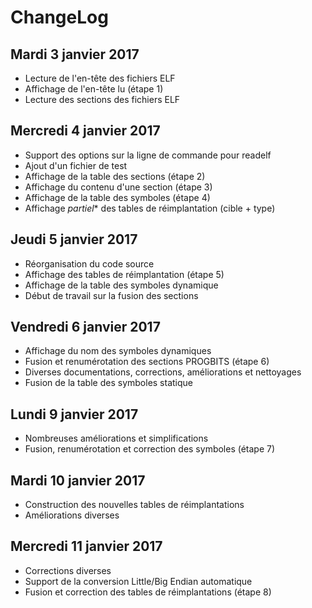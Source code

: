 # ChangeLog

## Mardi 3 janvier 2017
* Lecture de l'en-tête des fichiers ELF
* Affichage de l'en-tête lu (étape 1)
* Lecture des sections des fichiers ELF

## Mercredi 4 janvier 2017
* Support des options sur la ligne de commande pour readelf
* Ajout d'un fichier de test
* Affichage de la table des sections (étape 2)
* Affichage du contenu d'une section (étape 3)
* Affichage de la table des symboles (étape 4)
* Affichage *partiel** des tables de réimplantation (cible + type)

## Jeudi 5 janvier 2017
* Réorganisation du code source
* Affichage des tables de réimplantation (étape 5)
* Affichage de la table des symboles dynamique
* Début de travail sur la fusion des sections

## Vendredi 6 janvier 2017
* Affichage du nom des symboles dynamiques
* Fusion et renumérotation des sections PROGBITS (étape 6)
* Diverses documentations, corrections, améliorations et nettoyages
* Fusion de la table des symboles statique

## Lundi 9 janvier 2017
* Nombreuses améliorations et simplifications
* Fusion, renumérotation et correction des symboles (étape 7)

## Mardi 10 janvier 2017
* Construction des nouvelles tables de réimplantations
* Améliorations diverses

## Mercredi 11 janvier 2017
* Corrections diverses
* Support de la conversion Little/Big Endian automatique
* Fusion et correction des tables de réimplantations (étape 8)
